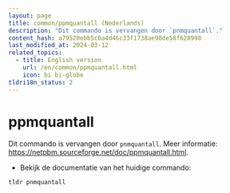 ```yaml
---
layout: page
title: common/ppmquantall (Nederlands)
description: "Dit commando is vervangen door `pnmquantall`."
content_hash: a79520ebb5c6a4d46c33f1738ae98de58f628998
last_modified_at: 2024-03-12
related_topics:
  - title: English version
    url: /en/common/ppmquantall.html
    icon: bi bi-globe
tldri18n_status: 2
---
```

# ppmquantall

Dit commando is vervangen door `pnmquantall`.
Meer informatie: <https://netpbm.sourceforge.net/doc/ppmquantall.html>.

- Bekijk de documentatie van het huidige commando:

`tldr pnmquantall`
